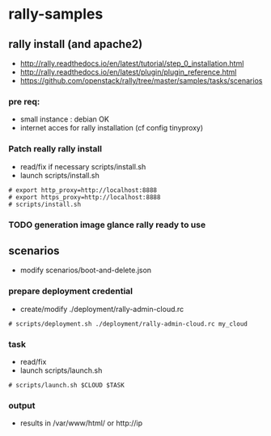 # rally-samples
## rally install (and apache2)

* http://rally.readthedocs.io/en/latest/tutorial/step_0_installation.html
* http://rally.readthedocs.io/en/latest/plugin/plugin_reference.html
* https://github.com/openstack/rally/tree/master/samples/tasks/scenarios

### pre req:
* small instance : debian OK
* internet acces for rally installation (cf config tinyproxy)

### Patch really rally install
* read/fix if necessary scripts/install.sh
* launch scripts/install.sh

```
# export http_proxy=http://localhost:8888
# export https_proxy=http://localhost:8888
# scripts/install.sh
```

### TODO generation image glance rally ready to use

## scenarios
* modify scenarios/boot-and-delete.json

### prepare deployment credential
* create/modify ./deployment/rally-admin-cloud.rc

```
# scripts/deployment.sh ./deployment/rally-admin-cloud.rc my_cloud
```
 
### task
 
* read/fix
* launch scripts/launch.sh

```
# scripts/launch.sh $CLOUD $TASK
```

### output

* results in /var/www/html/ or http://ip
